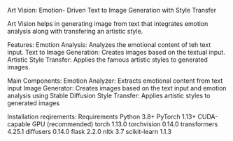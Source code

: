 Art Vision: Emotion- Driven Text to Image Generation with Style Transfer

Art Vision helps in generating image from text that integrates emotion analysis along with transfering an artistic style. 

Features:
Emotion Analysis: Analyzes the emotional content of teh text input.
Text to Image Generation: Creates images based on the textual input.
Artistic Style Transfer: Applies the famous artistic styles to generated images.

Main Components:
Emotion Analyzer: Extracts emotional content from text input
Image Generator: Creates images based on the text input and emotion analysis using Stable Diffusion
Style Transfer: Applies artistic styles to generated images

Installation reqirements:
Requirements
Python 3.8+
PyTorch 1.13+
CUDA-capable GPU (recommended)
torch 1.13.0
torchvision 0.14.0
transformers 4.25.1
diffusers 0.14.0
flask 2.2.0
nltk 3.7
scikit-learn 1.1.3
